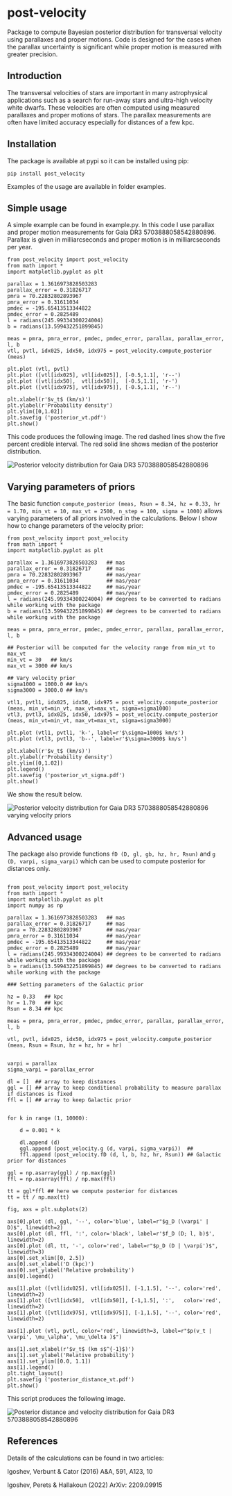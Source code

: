 # post-velocity
Package to compute Bayesian posterior distribution for transversal velocity using parallaxes and proper motions.
Code is designed for the cases when the parallax uncertainty is significant while proper motion is measured with greater precision.

## Introduction

The transversal velocities of stars are important in many astrophysical applications such as a search for run-away stars and ultra-high velocity white dwarfs.
These velocities are often computed using measured parallaxes and proper motions of stars.
The parallax measurements are often have limited accuracy especially for distances of a few kpc.

## Installation

The package is available at pypi so it can be installed using pip:

```
pip install post_velocity
```
Examples of the usage are available in folder examples.


## Simple usage

A simple example can be found in example.py. In this code I use parallax and proper motion measurements for Gaia DR3 5703888058542880896.
Parallax is given in milliarcseconds and proper motion is in milliarcseconds per year.

```
from post_velocity import post_velocity
from math import *
import matplotlib.pyplot as plt

parallax = 1.3616973828503283
parallax_error = 0.31826717
pmra = 70.22832802893967
pmra_error = 0.31611034
pmdec = -195.65413513344822
pmdec_error = 0.2825489
l = radians(245.99334300224004)
b = radians(13.599432251899845) 

meas = pmra, pmra_error, pmdec, pmdec_error, parallax, parallax_error, l, b
vtl, pvtl, idx025, idx50, idx975 = post_velocity.compute_posterior (meas)

plt.plot (vtl, pvtl)
plt.plot ([vtl[idx025], vtl[idx025]], [-0.5,1.1], 'r--')
plt.plot ([vtl[idx50],  vtl[idx50]],  [-0.5,1.1], 'r-')
plt.plot ([vtl[idx975], vtl[idx975]], [-0.5,1.1], 'r--')

plt.xlabel(r'$v_t$ (km/s)')
plt.ylabel(r'Probability density')
plt.ylim([0,1.02])
plt.savefig ('posterior_vt.pdf')
plt.show()

```

This code produces the following image. The red dashed lines show the five percent credible interval. The red solid line shows median of the posterior distribution. 

![Posterior velocity distribution for Gaia DR3 5703888058542880896](https://github.com/ignotur/post-velocity/blob/main/resources/posterior_vt.jpg?raw=true)

## Varying parameters of priors

The basic function `compute_posterior (meas, Rsun = 8.34, hz = 0.33, hr = 1.70, min_vt = 10, max_vt = 2500, n_step = 100, sigma = 1000)` allows varying parameters of all priors involved in the calculations. Below I show how to change parameters of the velocity prior:

```
from post_velocity import post_velocity
from math import *
import matplotlib.pyplot as plt

parallax = 1.3616973828503283   ## mas
parallax_error = 0.31826717     ## mas
pmra = 70.22832802893967        ## mas/year
pmra_error = 0.31611034         ## mas/year
pmdec = -195.65413513344822     ## mas/year
pmdec_error = 0.2825489         ## mas/year
l = radians(245.99334300224004) ## degrees to be converted to radians while working with the package
b = radians(13.599432251899845) ## degrees to be converted to radians while working with the package

meas = pmra, pmra_error, pmdec, pmdec_error, parallax, parallax_error, l, b

## Posterior will be computed for the velocity range from min_vt to max_vt
min_vt = 30   ## km/s
max_vt = 3000 ## km/s

## Vary velocity prior
sigma1000 = 1000.0 ## km/s
sigma3000 = 3000.0 ## km/s

vtl1, pvtl1, idx025, idx50, idx975 = post_velocity.compute_posterior (meas, min_vt=min_vt, max_vt=max_vt, sigma=sigma1000)
vtl3, pvtl3, idx025, idx50, idx975 = post_velocity.compute_posterior (meas, min_vt=min_vt, max_vt=max_vt, sigma=sigma3000)

plt.plot (vtl1, pvtl1, 'k-', label=r'$\sigma=1000$ km/s')
plt.plot (vtl3, pvtl3, 'b--', label=r'$\sigma=3000$ km/s')

plt.xlabel(r'$v_t$ (km/s)')
plt.ylabel(r'Probability density')
plt.ylim([0,1.02])
plt.legend()
plt.savefig ('posterior_vt_sigma.pdf')
plt.show()

```

We show the result below.

![Posterior velocity distribution for Gaia DR3 5703888058542880896 varying velocity priors](https://github.com/ignotur/post-velocity/blob/main/resources/posterior_vt_sigma.jpg?raw=true)

## Advanced usage

The package also provide functions `fD (D, gl, gb, hz, hr, Rsun)` and `g (D, varpi, sigma_varpi)` which can be used to compute posterior for distances only.

```

from post_velocity import post_velocity
from math import *
import matplotlib.pyplot as plt
import numpy as np

parallax = 1.3616973828503283   ## mas
parallax_error = 0.31826717     ## mas
pmra = 70.22832802893967        ## mas/year
pmra_error = 0.31611034         ## mas/year
pmdec = -195.65413513344822     ## mas/year
pmdec_error = 0.2825489         ## mas/year
l = radians(245.99334300224004) ## degrees to be converted to radians while working with the package
b = radians(13.599432251899845) ## degrees to be converted to radians while working with the package

### Setting parameters of the Galactic prior

hz = 0.33   ## kpc
hr = 1.70   ## kpc
Rsun = 8.34 ## kpc

meas = pmra, pmra_error, pmdec, pmdec_error, parallax, parallax_error, l, b

vtl, pvtl, idx025, idx50, idx975 = post_velocity.compute_posterior (meas, Rsun = Rsun, hz = hz, hr = hr)


varpi = parallax
sigma_varpi = parallax_error

dl = []  ## array to keep distances
ggl = [] ## array to keep conditional probability to measure parallax if distances is fixed
ffl = [] ## array to keep Galactic prior


for k in range (1, 10000):

    d = 0.001 * k

    dl.append (d)
    ggl.append (post_velocity.g (d, varpi, sigma_varpi))  ## 
    ffl.append (post_velocity.fD (d, l, b, hz, hr, Rsun)) ## Galactic prior for distances

ggl = np.asarray(ggl) / np.max(ggl)
ffl = np.asarray(ffl) / np.max(ffl)

tt = ggl*ffl ## here we compute posterior for distances
tt = tt / np.max(tt)

fig, axs = plt.subplots(2)

axs[0].plot (dl, ggl, '--', color='blue', label=r"$g_D (\varpi' | D)$", linewidth=2)
axs[0].plot (dl, ffl, ':', color='black', label=r'$f_D (D; l, b)$', linewidth=2)
axs[0].plot (dl, tt, '-', color='red', label=r"$p_D (D | \varpi')$", linewidth=3)
axs[0].set_xlim([0, 2.5])
axs[0].set_xlabel('D (kpc)')
axs[0].set_ylabel('Relative probability')
axs[0].legend()

axs[1].plot ([vtl[idx025], vtl[idx025]], [-1,1.5], '--', color='red', linewidth=2)
axs[1].plot ([vtl[idx50],  vtl[idx50]], [-1,1.5], ':',   color='red', linewidth=2)
axs[1].plot ([vtl[idx975], vtl[idx975]], [-1,1.5], '--', color='red', linewidth=2)

axs[1].plot (vtl, pvtl, color='red', linewidth=3, label=r"$p(v_t | \varpi', \mu_\alpha', \mu_\delta )$")

axs[1].set_xlabel(r'$v_t$ (km s$^{-1}$)')
axs[1].set_ylabel('Relative probability')
axs[1].set_ylim([0.0, 1.1])
axs[1].legend()
plt.tight_layout()
plt.savefig ('posterior_distance_vt.pdf')
plt.show()

```

This script produces the following image.

![Posterior distance and velocity distribution for Gaia DR3 5703888058542880896](https://github.com/ignotur/post-velocity/blob/main/resources/posterior_distance_vt.jpg?raw=true)


## References

Details of the calculations can be found in two articles:

Igoshev, Verbunt & Cator (2016) A&A, 591, A123, 10

Igoshev, Perets & Hallakoun (2022) ArXiv: 2209.09915
